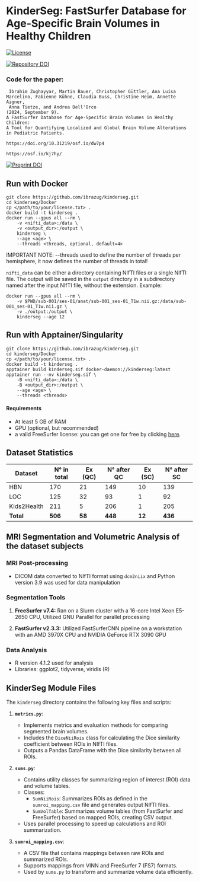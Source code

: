 # KinderSeg: FastSurfer Database for Age-Specific Brain Volumes in Healthy Children


[![License](https://img.shields.io/badge/License-MIT-blue.svg)](https://opensource.org/licenses/MIT)

[![Repository DOI](https://img.shields.io/badge/DOI-10.5281/zenodo.12773962-blue.svg)](https://doi.org/10.5281/zenodo.12773962)



### Code for the paper:
```
 Ibrahim Zughayyar, Martin Bauer, Christopher Güttler, Ana Luísa Marcelino, Fabienne Kühne, Claudia Buss, Christine Heim, Annette Aigner, 
 Anna Tietze, and Andrea Dell'Orco 
(2024, September 9).
A FastSurfer Database for Age-Specific Brain Volumes in Healthy Children:
A Tool for Quantifying Localized and Global Brain Volume Alterations in Pediatric Patients.

https://doi.org/10.31219/osf.io/dw7p4

https://osf.io/kj7hy/
```
[![Preprint DOI](https://img.shields.io/badge/DOI-10.31219/osf.io/dw7p4-blue.svg)](https://doi.org/10.31219/osf.io/dw7p4)

## Run with Docker 

```
git clone https://github.com/ibrazug/kinderseg.git
cd kinderseg/Docker
cp </path/to/your/license.txt> .
docker build -t kinderseg .
docker run --gpus all --rm \
    -v <nifti_data>:/data \
    -v <output_dir>:/output \
    kinderseg \
    --age <age> \
    --threads <threads, optional, default=4>
```
 IMPORTANT NOTE: --threads used to define the number of threads per hemisphere, it now defines the number of threads in total!


`nifti_data` can be either a directory containing NIfTI files or a single NIfTI file. The output will be saved in the `output` directory in a subdirectory named after the input NIfTI file, without the extension. Example:

```
docker run --gpus all --rm \
    -v $PWD/sub-001/ses-01/anat/sub-001_ses-01_T1w.nii.gz:/data/sub-001_ses-01_T1w.nii.gz \
    -v ./output:/output \
    kinderseg --age 12
```

## Run with Apptainer/Singularity

```
git clone https://github.com/ibrazug/kinderseg.git
cd kinderseg/Docker
cp </path/to/your/license.txt> .
docker build -t kinderseg .
apptainer build kinderseg.sif docker-daemon://kinderseg:latest 
apptainer run --nv kinderseg.sif \
    -B <nifti_data>:/data \
    -B <output_dir>:/output \
    --age <age> \
    --threads <threads>
```

#### Requirements

- At least 5 GB of RAM
- GPU (optional, but recommended)
- a valid FreeSurfer license: you can get one for free by clicking [here](https://surfer.nmr.mgh.harvard.edu/registration.html).




## Dataset Statistics

| Dataset      | N° in total | Ex (QC) | N° after QC | Ex (SC) | N° after SC |
|--------------|-------------|---------|-------------|---------|-------------|
| HBN          | 170         | 21      | 149         | 10      | 139         |
| LOC          | 125         | 32      | 93          | 1       | 92          |
| Kids2Health  | 211         | 5       | 206         | 1       | 205         |
| **Total**    | **506**     | **58**  | **448**     | **12**  | **436**     |


## MRI Segmentation and Volumetric Analysis of the dataset subjects

### MRI Post-processing
- DICOM data converted to NIfTI format using `dcm2niix` and  Python version 3.9 was used for data manipulation

### Segmentation Tools

1. **FreeSurfer v7.4:** Ran on a Slurm cluster with a 16-core Intel Xeon E5-2650 CPU, Utilized GNU Parallel for parallel processing

2. **FastSurfer v2.3.3:** Utilized FastSurferCNN pipeline on a workstation with an AMD 3970X CPU and NVIDIA GeForce RTX 3090 GPU


### Data Analysis


- R version 4.1.2  used for analysis
- Libraries: ggplot2, tidyverse, viridis (R)






## KinderSeg Module Files

The `kinderseg` directory contains the following key files and scripts:

1. **`metrics.py`**:  
   - Implements metrics and evaluation methods for comparing segmented brain volumes.  
   - Includes the `DiceNiiRois` class for calculating the Dice similarity coefficient between ROIs in NIfTI files.  
   - Outputs a Pandas DataFrame with the Dice similarity between all ROIs.  

2. **`sums.py`**:  
   - Contains utility classes for summarizing region of interest (ROI) data and volume tables.  
   - Classes:  
     - `SumNiiRois`: Summarizes ROIs as defined in the `sumroi_mapping.csv` file and generates output NIfTI files.  
     - `SumVolTable`: Summarizes volume tables (from FastSurfer and FreeSurfer) based on mapped ROIs, creating CSV output.  
   - Uses parallel processing to speed up calculations and ROI summarization.  

3. **`sumroi_mapping.csv`**:  
   - A CSV file that contains mappings between raw ROIs and summarized ROIs.  
   - Supports mappings from VINN and FreeSurfer 7 (FS7) formats.  
   - Used by `sums.py` to transform and summarize volume data efficiently.  





